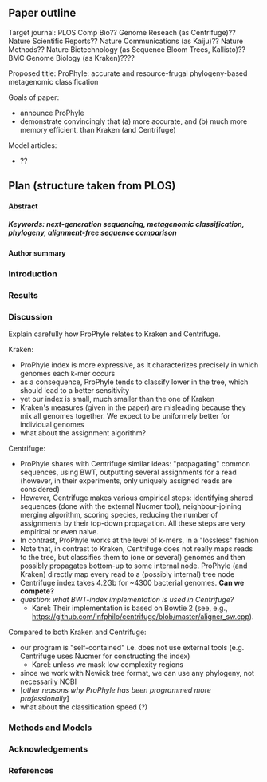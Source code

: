 ## Paper outline

Target journal: PLOS Comp Bio?? Genome Reseach (as Centrifuge)?? Nature Scientific Reports?? Nature Communications (as Kaiju)?? Nature Methods?? Nature Biotechnology (as Sequence Bloom Trees, Kallisto)?? BMC Genome Biology (as Kraken)????

Proposed title: ProPhyle: accurate and resource-frugal phylogeny-based metagenomic classification

Goals of paper: 
* announce ProPhyle
* demonstrate convincingly that (a) more accurate, and (b) much more memory efficient, than Kraken (and Centrifuge)

Model articles:
* ??

## Plan (structure taken from PLOS)

#### Abstract
##### Keywords: next-generation sequencing, metagenomic classification, phylogeny, alignment-free sequence comparison

#### Author summary

### Introduction

### Results

### Discussion

Explain carefully how ProPhyle relates to Kraken and Centrifuge.

Kraken: 
* ProPhyle index is more expressive, as it characterizes precisely in which genomes each k-mer occurs
* as a consequence, ProPhyle tends to classify lower in the tree, which should lead to a better sensitivity
* yet our index is small, much smaller than the one of Kraken
* Kraken's measures (given in the paper) are misleading because they mix all genomes together. We expect to be uniformely better for individual genomes
* what about the assignment algorithm?

Centrifuge:
* ProPhyle shares with Centrifuge similar ideas: "propagating" common sequences, using BWT, outputting several assignments for a read (however, in their experiments, only uniquely assigned reads are considered)
* However, Centrifuge makes various empirical steps: identifying shared sequences (done with the external Nucmer tool), neighbour-joining merging algorithm, scoring species, reducing the number of assignments by their top-down propagation. All these steps are very empirical or even naive. 
* In contrast, ProPhyle works at the level of k-mers, in a "lossless" fashion
* Note that, in contrast to Kraken, Centrifuge does not really maps reads to the tree, but classifies them to (one or several) genomes and then possibly propagates bottom-up to some internal node. ProPhyle (and Kraken) directly map every read to a (possibly internal) tree node
* Centrifuge index takes 4.2Gb for ~4300 bacterial genomes. **Can we compete?**
* *question: what BWT-index implementation is used in Centrifuge?*
   * Karel: Their implementation is based on Bowtie 2 (see, e.g., https://github.com/infphilo/centrifuge/blob/master/aligner_sw.cpp).

Compared to both Kraken and Centrifuge:
* our program is "self-contained" i.e. does not use external tools (e.g. Centrifuge uses Nucmer for constructing the index)
   * Karel: unless we mask low complexity regions
* since we work with Newick tree format, we can use any phylogeny, not necessarily NCBI
* [*other reasons why ProPhyle has been programmed more professionally*]
* what about the classification speed (?)

### Methods and Models

### Acknowledgements

### References
